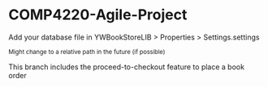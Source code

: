 # COMP4220-Agile-Project
Add your database file in YWBookStoreLIB > Properties > Settings.settings

<sub> Might change to a relative path in the future (if possible) </sub>

This branch includes the proceed-to-checkout feature to place a book order